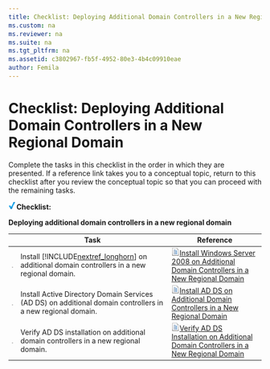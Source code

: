 ```yaml
---
title: Checklist: Deploying Additional Domain Controllers in a New Regional Domain
ms.custom: na
ms.reviewer: na
ms.suite: na
ms.tgt_pltfrm: na
ms.assetid: c3802967-fb5f-4952-80e3-4b4c09910eae
author: Femila
---
```

# Checklist: Deploying Additional Domain Controllers in a New Regional Domain
Complete the tasks in this checklist in the order in which they are presented. If a reference link takes you to a conceptual topic, return to this checklist after you review the conceptual topic so that you can proceed with the remaining tasks.  
  
![](../Image/2b05dce3-938f-4168-9b8f-1f4398cbdb9b.gif)**Checklist:**  
  
**Deploying additional domain controllers in a new regional domain**  
  
||Task|Reference|  
|-|--------|-------------|  
|![](../Image/4d269a30-a873-45c5-87de-30ee6558e7b0.gif)|Install [!INCLUDE[nextref_longhorn](../Token/nextref_longhorn_md.md)] on additional domain controllers in a new regional domain.|![](../Image/faa393df-4856-4431-9eda-4f4e5be72a90.gif)[Install Windows Server 2008 on Additional Domain Controllers in a New Regional Domain](../Topic/Install-Windows-Server-2008-on-Additional-Domain-Controllers-in-a-New-Regional-Domain.md)|  
|![](../Image/4d269a30-a873-45c5-87de-30ee6558e7b0.gif)|Install Active Directory Domain Services \(AD DS\) on additional domain controllers in a new regional domain.|![](../Image/faa393df-4856-4431-9eda-4f4e5be72a90.gif)[Install AD DS on Additional Domain Controllers in a New Regional Domain](../Topic/Install-AD-DS-on-Additional-Domain-Controllers-in-a-New-Regional-Domain.md)|  
|![](../Image/4d269a30-a873-45c5-87de-30ee6558e7b0.gif)|Verify AD DS installation on additional domain controllers in a new regional domain.|![](../Image/faa393df-4856-4431-9eda-4f4e5be72a90.gif)[Verify AD DS Installation on Additional Domain Controllers in a New Regional Domain](../Topic/Verify-AD-DS-Installation-on-Additional-Domain-Controllers-in-a-New-Regional-Domain.md)|  
  
